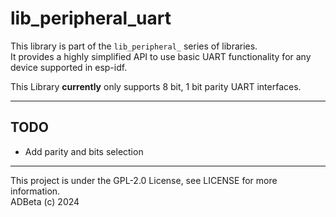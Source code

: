# lib_peripheral_uart
This library is part of the `lib_peripheral_` series of libraries.  
It provides a highly simplified API to use basic UART functionality for any
device supported in esp-idf.  

This Library **currently** only supports 8 bit, 1 bit parity UART interfaces.

----
## TODO
* Add parity and bits selection

----
This project is under the GPL-2.0 License, see LICENSE for more information.  
ADBeta (c) 2024
